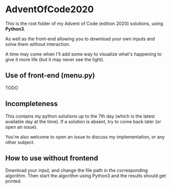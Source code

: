 # AdventOfCode2020

This is the root folder of my Advent of Code (edition 2020) solutions, using **Python3**. 

As well as the front-end allowing you to download your own inputs and solve them without interaction.

A time may come when I'll add some way to visualize what's happening to give it more life (but it may never see the light).

## Use of front-end (menu.py)

TODO

## Incompleteness

This contains my python solutions up to the 7th day (which is the latest available day at the time). If a solution is absent, try to come back later (or open an issue).

You're also welcome to open an issue to discuss my implementation, or any other subject.

## How to use without frontend

Download your input, and change the file path in the corresponding algorithm. Then start the algorithm using Python3 and the results should get printed.
